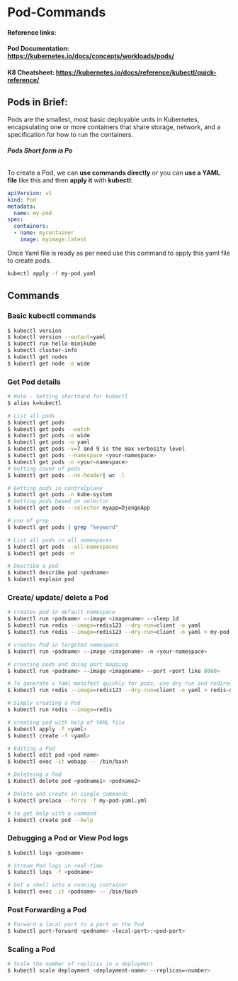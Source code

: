 # Pod-Commands

#### **Reference links:** 
#### Pod Documentation: https://kubernetes.io/docs/concepts/workloads/pods/
#### K8 Cheatsheet: https://kubernetes.io/docs/reference/kubectl/quick-reference/

## **Pods in Brief**: 
Pods are the smallest, most basic deployable units in Kubernetes, encapsulating one or more containers that share storage, network, and a specification for how to run the containers.
###### **Pods Short form is **Po****

To create a Pod, we can **use commands directly** or you can **use a YAML file** like this and then **apply it** with **kubectl**:

```yaml
apiVersion: v1
kind: Pod
metadata:
  name: my-pod
spec:
  containers:
  - name: mycontainer
    image: myimage:latest
```
Once Yaml file is ready as per need use this command to apply this yaml file to create pods.
```bash 
kubectl apply -f my-pod.yaml
```

## Commands
### Basic kubectl commands
```bash
$ kubectl version
$ kubectl version --output=yaml
$ kubectl run hello-minikube
$ kubectl cluster-info
$ kubectl get nodes
$ kubectl get node -o wide
```
### Get Pod details

```bash
# Note - Setting shorthand for kubectl
$ alias k=kubectl

# List all pods
$ kubectl get pods
$ kubectl get pods --watch
$ kubectl get pods -o wide
$ kubectl get pods -o yaml
$ kubectl get pods -v=7 and 9 is the max verbosity level
$ kubectl get pods --namespace <your-namespace>
$ kubectl get pods -n <your-namespace>
# Getting count of pods
$ kubectl get pods --no-header| wc -l

# Getting pods in controlplane
$ kubectl get pods -n kube-system
# Getting pods based on selector 
$ kubectl get pods --selector myapp=DjangoApp

# use of grep
$ kubectl get pods | grep "keyword"

# List all pods in all namespaces
$ kubectl get pods --all-namespaces
$ kubectl get pods -n

# Describe a pod
$ kubectl describe pod <podname>
$ kubectl explain pod
```

### Create/ update/ delete a Pod

```bash
# creates pod in default namespace
$ kubectl run <podname> --image <imagename> --sleep 1d
$ kubectl run redis --image=redis123 --dry-run=client -o yaml
$ kubectl run redis --image=redis123 --dry-run=client -o yaml > my-pod.yml

# creates Pod in targeted namespace
$ kubectl run <podname> --image <imagename> -n <your-namespace>

# creating pods and doing port mapping
$ kubectl run <podname> --image <imagename> --port <port like 8080>

# To generate a Yaml manifest quickly for pods, use dry run and redirection
$ kubectl run redis --image=redis123 --dry-run=client -o yaml > redis-definition.yaml

# Simply creating a Pod
$ kubectl run redis --image=redis

# creating pod with help of YAML file
$ kubectl apply -f <yaml>
$ kubectl create -f <yaml>

# Editing a Pod 
$ kubectl edit pod <pod name> 
$ kubectl exec -it webapp -- /bin/bash

# Deleteing a Pod
$ Kubectl delete pod <podname1> <podname2>

# Delete and create in single commands
$ kubectl prelace --force -f my-pod-yaml.yml

# to get help with a command
$ kubectl create pod --help
```

### Debugging a Pod or View Pod logs
```bash 
$ kubectl logs <podname>

# Stream Pod logs in real-time
$ kubectl logs -f <podname>

# Get a shell into a running container
$ kubectl exec -it <podname> -- /bin/bash
```

### Post Forwarding a Pod
```bash
# Forward a local port to a port on the Pod
$ kubectl port-forward <podname> <local-port>:<pod-port>
```

### Scaling a Pod
``` bash
# Scale the number of replicas in a deployment
$ kubectl scale deployment <deployment-name> --replicas=<number>
```
